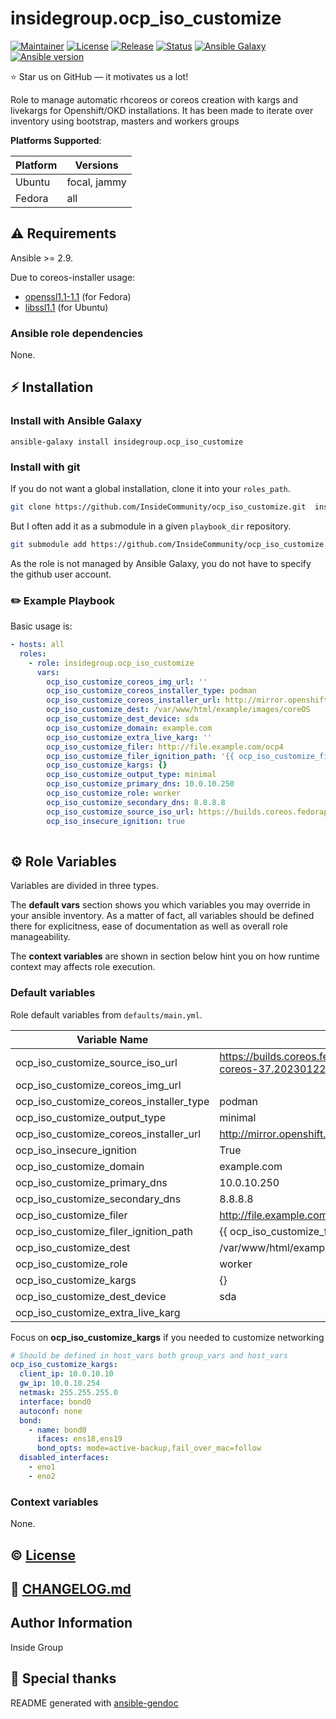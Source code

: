 # insidegroup.ocp_iso_customize

[![Maintainer](https://img.shields.io/badge/maintained%20by-InsideCommunity-00548c?style=flat-square)](https://github.com/InsideCommunity)
[![License](https://img.shields.io/github/license/InsideCommunity/ocp_iso_customize?style=flat-square)](https://github.com/InsideCommunity/ocp_iso_customize/blob/main/LICENSE)
[![Release](https://img.shields.io/github/v/release/InsideCommunity/ocp_iso_customize?style=flat-square)](https://github.com/InsideCommunity/ocp_iso_customize/releases)
[![Status](https://img.shields.io/github/workflow/status/InsideCommunity/ocp_iso_customize/Ansible%20Molecule?style=flat-square&label=tests)](https://github.com/InsideCommunity/ocp_iso_customize/actions?query=workflow%3A%22Ansible+Molecule%22)
[![Ansible Galaxy](https://img.shields.io/badge/ansible-galaxy-black.svg?style=flat-square&logo=ansible)](https://galaxy.ansible.com/insidegroup/ocp_iso_customize)[![Ansible version](https://img.shields.io/badge/ansible-%3E%3D2.9-black.svg?style=flat-square&logo=ansible)](https://github.com/ansible/ansible)

⭐ Star us on GitHub — it motivates us a lot!

Role to manage automatic rhcoreos or coreos creation with kargs and livekargs for Openshift/OKD installations.
It has been made to iterate over inventory using bootstrap, masters and workers groups


**Platforms Supported**:

| Platform | Versions |
|----------|----------|
| Ubuntu | focal, jammy |
| Fedora | all |

## ⚠️ Requirements

Ansible >= 2.9.

Due to coreos-installer usage:
* [openssl1.1-1.1](https://download-ib01.fedoraproject.org/pub/fedora/linux/releases/37/Everything/x86_64/os/Packages/o/openssl1.1-1.1.1q-2.fc37.x86_64.rpm) (for Fedora)
* [libssl1.1](http://nz2.archive.ubuntu.com/ubuntu/pool/main/o/openssl/libssl1.1_1.1.1f-1ubuntu2.17_amd64.deb) (for Ubuntu)

### Ansible role dependencies

None.

## ⚡ Installation

### Install with Ansible Galaxy

```shell
ansible-galaxy install insidegroup.ocp_iso_customize
```

### Install with git

If you do not want a global installation, clone it into your `roles_path`.

```bash
git clone https://github.com/InsideCommunity/ocp_iso_customize.git  insidegroup.ocp_iso_customize
```

But I often add it as a submodule in a given `playbook_dir` repository.

```bash
git submodule add https://github.com/InsideCommunity/ocp_iso_customize.git roles/insidegroup.ocp_iso_customize
```

As the role is not managed by Ansible Galaxy, you do not have to specify the
github user account.

### ✏️ Example Playbook

Basic usage is:

```yaml
- hosts: all
  roles:
    - role: insidegroup.ocp_iso_customize
      vars:
        ocp_iso_customize_coreos_img_url: ''
        ocp_iso_customize_coreos_installer_type: podman
        ocp_iso_customize_coreos_installer_url: http://mirror.openshift.com/pub/openshift-v4/x86_64/clients/coreos-installer/latest/coreos-installer
        ocp_iso_customize_dest: /var/www/html/example/images/coreOS
        ocp_iso_customize_dest_device: sda
        ocp_iso_customize_domain: example.com
        ocp_iso_customize_extra_live_karg: ''
        ocp_iso_customize_filer: http://file.example.com/ocp4
        ocp_iso_customize_filer_ignition_path: '{{ ocp_iso_customize_filer }}/example/'
        ocp_iso_customize_kargs: {}
        ocp_iso_customize_output_type: minimal
        ocp_iso_customize_primary_dns: 10.0.10.250
        ocp_iso_customize_role: worker
        ocp_iso_customize_secondary_dns: 8.8.8.8
        ocp_iso_customize_source_iso_url: https://builds.coreos.fedoraproject.org/prod/streams/stable/builds/37.20230122.3.0/x86_64/fedora-coreos-37.20230122.3.0-live.x86_64.iso
        ocp_iso_insecure_ignition: true
        
```

## ⚙️ Role Variables

Variables are divided in three types.

The **default vars** section shows you which variables you may
override in your ansible inventory. As a matter of fact, all variables should
be defined there for explicitness, ease of documentation as well as overall
role manageability.

The **context variables** are shown in section below hint you
on how runtime context may affects role execution.

### Default variables
Role default variables from `defaults/main.yml`.

| Variable Name | Value |
|---------------|-------|
| ocp_iso_customize_source_iso_url | https://builds.coreos.fedoraproject.org/prod/streams/stable/builds/37.20230122.3.0/x86_64/fedora-coreos-37.20230122.3.0-live.x86_64.iso |
| ocp_iso_customize_coreos_img_url |  |
| ocp_iso_customize_coreos_installer_type | podman |
| ocp_iso_customize_output_type | minimal |
| ocp_iso_customize_coreos_installer_url | http://mirror.openshift.com/pub/openshift-v4/x86_64/clients/coreos-installer/latest/coreos-installer |
| ocp_iso_insecure_ignition | True |
| ocp_iso_customize_domain | example.com |
| ocp_iso_customize_primary_dns | 10.0.10.250 |
| ocp_iso_customize_secondary_dns | 8.8.8.8 |
| ocp_iso_customize_filer | http://file.example.com/ocp4 |
| ocp_iso_customize_filer_ignition_path | {{ ocp_iso_customize_filer }}/example/ |
| ocp_iso_customize_dest | /var/www/html/example/images/coreOS |
| ocp_iso_customize_role | worker |
| ocp_iso_customize_kargs | {}<br> |
| ocp_iso_customize_dest_device | sda |
| ocp_iso_customize_extra_live_karg |  |

Focus on **ocp_iso_customize_kargs** if you needed to customize networking
```yaml
# Should be defined in host_vars both group_vars and host_vars
ocp_iso_customize_kargs:
  client_ip: 10.0.10.10
  gw_ip: 10.0.10.254
  netmask: 255.255.255.0
  interface: bond0
  autoconf: none
  bond:
    - name: bond0
      ifaces: ens18,ens19
      bond_opts: mode=active-backup,fail_over_mac=follow
  disabled_interfaces:
    - eno1
    - eno2
```

### Context variables

None.

## ©️ [License](LICENSE)

## 📄 [CHANGELOG.md](CHANGELOG.md)

## Author Information

Inside Group

## 👏 Special thanks

README generated with [ansible-gendoc](https://github.com/claranet/ansible-gendoc)